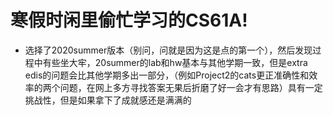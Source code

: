 # 寒假时闲里偷忙学习的CS61A!
 - 选择了2020summer版本（别问，问就是因为这是点的第一个），然后发现过程中有些坐大牢，20summer的lab和hw基本与其他学期一致，但是extra edis的问题会比其他学期多出一部分，（例如Project2的cats更正准确性和效率的两个问题，在网上多方寻找答案无果后折磨了好一会才有思路）具有一定挑战性，但是如果拿下了成就感还是满满的